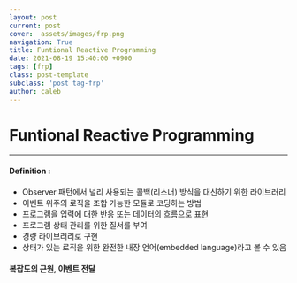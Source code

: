 ```yaml
---
layout: post
current: post
cover:  assets/images/frp.png
navigation: True
title: Funtional Reactive Programming
date: 2021-08-19 15:40:00 +0900
tags: [frp]
class: post-template
subclass: 'post tag-frp'
author: caleb
---
```



# Funtional Reactive Programming
___
#### Definition :
* Observer 패턴에서 널리 사용되는 콜백(리스너) 방식을 대신하기 위한 라이브러리
* 이벤트 위주의 로직을 조합 가능한 모듈로 코딩하는 방법
* 프로그램을 입력에 대한 반응 또는 데이터의 흐름으로 표현
* 프로그램 상태 관리를 위한 질서를 부여
* 경량 라이브러리로 구현
* 상태가 있는 로직을 위한 완전한 내장 언어(embedded language)라고 볼 수 있음

#### 복잡도의 근원, 이벤트 전달

  